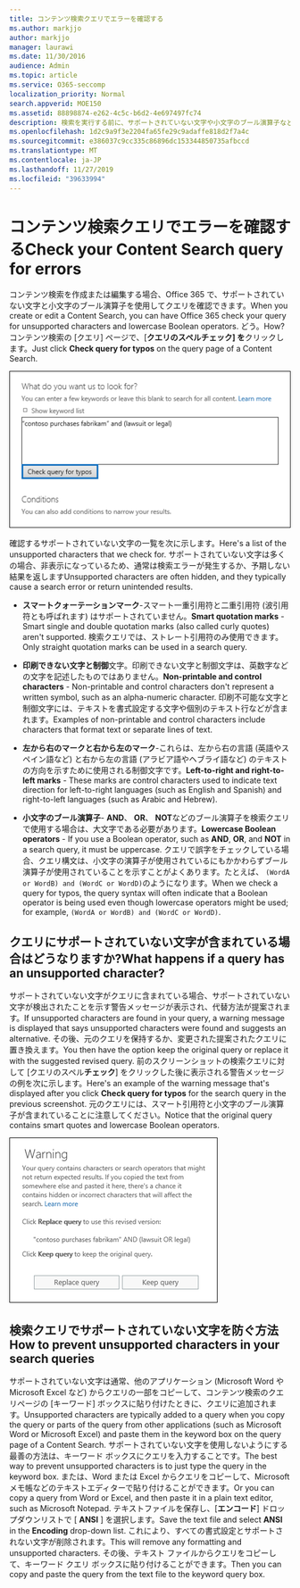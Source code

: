 ```yaml
---
title: コンテンツ検索クエリでエラーを確認する
ms.author: markjjo
author: markjjo
manager: laurawi
ms.date: 11/30/2016
audience: Admin
ms.topic: article
ms.service: O365-seccomp
localization_priority: Normal
search.appverid: MOE150
ms.assetid: 88898874-e262-4c5c-b6d2-4e697497fc74
description: 検索を実行する前に、サポートされていない文字や小文字のブール演算子などのエラーと入力ミスについては、キーワードクエリのコンテンツ検索を確認してください。 エラーが見つかった場合は、変更されたクエリを提案します。
ms.openlocfilehash: 1d2c9a9f3e2204fa65fe29c9adaffe818d2f7a4c
ms.sourcegitcommit: e386037c9cc335c86896dc153344850735afbccd
ms.translationtype: MT
ms.contentlocale: ja-JP
ms.lasthandoff: 11/27/2019
ms.locfileid: "39633994"
---
```

# <a name="check-your-content-search-query-for-errors"></a><span data-ttu-id="00029-104">コンテンツ検索クエリでエラーを確認する</span><span class="sxs-lookup"><span data-stu-id="00029-104">Check your Content Search query for errors</span></span>

<span data-ttu-id="00029-105">コンテンツ検索を作成または編集する場合、Office 365 で、サポートされていない文字と小文字のブール演算子を使用してクエリを確認できます。</span><span class="sxs-lookup"><span data-stu-id="00029-105">When you create or edit a Content Search, you can have Office 365 check your query for unsupported characters and lowercase Boolean operators.</span></span> <span data-ttu-id="00029-106">どう。</span><span class="sxs-lookup"><span data-stu-id="00029-106">How?</span></span> <span data-ttu-id="00029-107">コンテンツ検索の [クエリ] ページで、[**クエリのスペルチェック] を**クリックします。</span><span class="sxs-lookup"><span data-stu-id="00029-107">Just click **Check query for typos** on the query page of a Content Search.</span></span> 
  
![[クエリのスペルチェックを行う] をクリックして、サポートされていない文字の検索クエリを確認します。](media/e5314306-cfb2-481d-9b5c-13ce658156e7.png)
  
<span data-ttu-id="00029-109">確認するサポートされていない文字の一覧を次に示します。</span><span class="sxs-lookup"><span data-stu-id="00029-109">Here's a list of the unsupported characters that we check for.</span></span> <span data-ttu-id="00029-110">サポートされていない文字は多くの場合、非表示になっているため、通常は検索エラーが発生するか、予期しない結果を返します</span><span class="sxs-lookup"><span data-stu-id="00029-110">Unsupported characters are often hidden, and they typically cause a search error or return unintended results.</span></span>
  
- <span data-ttu-id="00029-111">**スマートクォーテーションマーク**-スマート一重引用符と二重引用符 (波引用符とも呼ばれます) はサポートされていません。</span><span class="sxs-lookup"><span data-stu-id="00029-111">**Smart quotation marks** - Smart single and double quotation marks (also called curly quotes) aren't supported.</span></span> <span data-ttu-id="00029-112">検索クエリでは、ストレート引用符のみ使用できます。</span><span class="sxs-lookup"><span data-stu-id="00029-112">Only straight quotation marks can be used in a search query.</span></span> 
    
- <span data-ttu-id="00029-113">**印刷できない文字と制御**文字。印刷できない文字と制御文字は、英数字などの文字を記述したものではありません。</span><span class="sxs-lookup"><span data-stu-id="00029-113">**Non-printable and control characters** - Non-printable and control characters don't represent a written symbol, such as an alpha-numeric character.</span></span> <span data-ttu-id="00029-114">印刷不可能な文字と制御文字には、テキストを書式設定する文字や個別のテキスト行などが含まれます。</span><span class="sxs-lookup"><span data-stu-id="00029-114">Examples of non-printable and control characters include characters that format text or separate lines of text.</span></span> 
    
- <span data-ttu-id="00029-115">**左から右のマークと右から左のマーク**-これらは、左から右の言語 (英語やスペイン語など) と右から左の言語 (アラビア語やヘブライ語など) のテキストの方向を示すために使用される制御文字です。</span><span class="sxs-lookup"><span data-stu-id="00029-115">**Left-to-right and right-to-left marks** - These marks are control characters used to indicate text direction for left-to-right languages (such as English and Spanish) and right-to-left languages (such as Arabic and Hebrew).</span></span>
    
- <span data-ttu-id="00029-116">**小文字のブール演算子**- **AND**、 **OR**、 **NOT**などのブール演算子を検索クエリで使用する場合は、大文字である必要があります。</span><span class="sxs-lookup"><span data-stu-id="00029-116">**Lowercase Boolean operators** - If you use a Boolean operator, such as **AND**, **OR**, and **NOT** in a search query, it must be uppercase.</span></span> <span data-ttu-id="00029-117">クエリで誤字をチェックしている場合、クエリ構文は、小文字の演算子が使用されているにもかかわらずブール演算子が使用されていることを示すことがよくあります。たとえば、 `(WordA or WordB) and (WordC or WordD)`のようになります。</span><span class="sxs-lookup"><span data-stu-id="00029-117">When we check a query for typos, the query syntax will often indicate that a Boolean operator is being used even though lowercase operators might be used; for example,  `(WordA or WordB) and (WordC or WordD)`.</span></span>
    
## <a name="what-happens-if-a-query-has-an-unsupported-character"></a><span data-ttu-id="00029-118">クエリにサポートされていない文字が含まれている場合はどうなりますか?</span><span class="sxs-lookup"><span data-stu-id="00029-118">What happens if a query has an unsupported character?</span></span>

<span data-ttu-id="00029-119">サポートされていない文字がクエリに含まれている場合、サポートされていない文字が検出されたことを示す警告メッセージが表示され、代替方法が提案されます。</span><span class="sxs-lookup"><span data-stu-id="00029-119">If unsupported characters are found in your query, a warning message is displayed that says unsupported characters were found and suggests an alternative.</span></span> <span data-ttu-id="00029-120">その後、元のクエリを保持するか、変更された提案されたクエリに置き換えます。</span><span class="sxs-lookup"><span data-stu-id="00029-120">You then have the option keep the original query or replace it with the suggested revised query.</span></span> <span data-ttu-id="00029-121">前のスクリーンショットの検索クエリに対して [クエリのスペル**チェック**] をクリックした後に表示される警告メッセージの例を次に示します。</span><span class="sxs-lookup"><span data-stu-id="00029-121">Here's an example of the warning message that's displayed after you click **Check query for typos** for the search query in the previous screenshot.</span></span> <span data-ttu-id="00029-122">元のクエリには、スマート引用符と小文字のブール演算子が含まれていることに注意してください。</span><span class="sxs-lookup"><span data-stu-id="00029-122">Notice that the original query contains smart quotes and lowercase Boolean operators.</span></span> 
  
![クエリに対して推奨されるリビジョンの警告メッセージが表示されます。](media/23214b30-8e52-412c-bd80-63fb1b3ed52d.png)
  
## <a name="how-to-prevent-unsupported-characters-in-your-search-queries"></a><span data-ttu-id="00029-124">検索クエリでサポートされていない文字を防ぐ方法</span><span class="sxs-lookup"><span data-stu-id="00029-124">How to prevent unsupported characters in your search queries</span></span>

<span data-ttu-id="00029-125">サポートされていない文字は通常、他のアプリケーション (Microsoft Word や Microsoft Excel など) からクエリの一部をコピーして、コンテンツ検索のクエリページの [キーワード] ボックスに貼り付けたときに、クエリに追加されます。</span><span class="sxs-lookup"><span data-stu-id="00029-125">Unsupported characters are typically added to a query when you copy the query or parts of the query from other applications (such as Microsoft Word or Microsoft Excel) and paste them in the keyword box on the query page of a Content Search.</span></span> <span data-ttu-id="00029-126">サポートされていない文字を使用しないようにする最善の方法は、キーワード ボックスにクエリを入力することです。</span><span class="sxs-lookup"><span data-stu-id="00029-126">The best way to prevent unsupported characters is to just type the query in the keyword box.</span></span> <span data-ttu-id="00029-127">または、Word または Excel からクエリをコピーして、Microsoft メモ帳などのテキストエディターで貼り付けることができます。</span><span class="sxs-lookup"><span data-stu-id="00029-127">Or you can copy a query from Word or Excel, and then paste it in a plain text editor, such as Microsoft Notepad.</span></span> <span data-ttu-id="00029-128">テキストファイルを保存し、[**エンコード**] ドロップダウンリストで [ **ANSI** ] を選択します。</span><span class="sxs-lookup"><span data-stu-id="00029-128">Save the text file and select **ANSI** in the **Encoding** drop-down list.</span></span> <span data-ttu-id="00029-129">これにより、すべての書式設定とサポートされない文字が削除されます。</span><span class="sxs-lookup"><span data-stu-id="00029-129">This will remove any formatting and unsupported characters.</span></span> <span data-ttu-id="00029-130">その後、テキスト ファイルからクエリをコピーして、キーワード クエリ ボックスに貼り付けることができます。</span><span class="sxs-lookup"><span data-stu-id="00029-130">Then you can copy and paste the query from the text file to the keyword query box.</span></span> 

